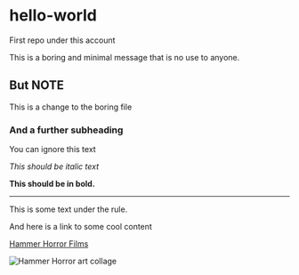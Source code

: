 # hello-world
First repo under this account

This is a boring and minimal message that is no use to anyone.

## But NOTE
This is a change to the boring file

### And a further subheading
You can ignore this text

*This should be italic text*

**This should be in bold.**

---

This is some text under the rule. 

And here is a link to some cool content 

[Hammer Horror Films](https://en.wikipedia.org/wiki/Hammer_filmography)

![Hammer Horror art collage](https://grizzlybomb.files.wordpress.com/2019/10/hammer-horror-13-favorite-films-gb-feature-img-700x400.jpg)